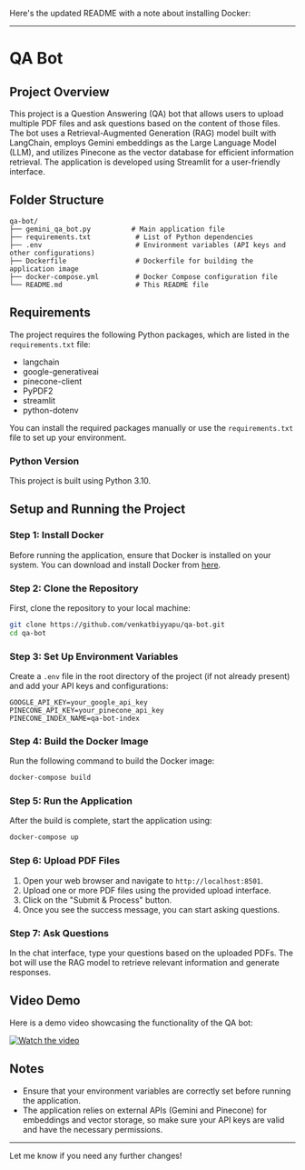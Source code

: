Here's the updated README with a note about installing Docker:

---

# QA Bot

## Project Overview

This project is a Question Answering (QA) bot that allows users to upload multiple PDF files and ask questions based on the content of those files. The bot uses a Retrieval-Augmented Generation (RAG) model built with LangChain, employs Gemini embeddings as the Large Language Model (LLM), and utilizes Pinecone as the vector database for efficient information retrieval. The application is developed using Streamlit for a user-friendly interface.

## Folder Structure

```
qa-bot/
├── gemini_qa_bot.py          # Main application file
├── requirements.txt           # List of Python dependencies
├── .env                       # Environment variables (API keys and other configurations)
├── Dockerfile                 # Dockerfile for building the application image
├── docker-compose.yml         # Docker Compose configuration file
└── README.md                  # This README file
```

## Requirements

The project requires the following Python packages, which are listed in the `requirements.txt` file:

- langchain
- google-generativeai
- pinecone-client
- PyPDF2
- streamlit
- python-dotenv

You can install the required packages manually or use the `requirements.txt` file to set up your environment.

### Python Version

This project is built using Python 3.10.

## Setup and Running the Project

### Step 1: Install Docker

Before running the application, ensure that Docker is installed on your system. You can download and install Docker from [here](https://www.docker.com/get-started).

### Step 2: Clone the Repository

First, clone the repository to your local machine:

```bash
git clone https://github.com/venkatbiyyapu/qa-bot.git
cd qa-bot
```

### Step 3: Set Up Environment Variables

Create a `.env` file in the root directory of the project (if not already present) and add your API keys and configurations:

```
GOOGLE_API_KEY=your_google_api_key
PINECONE_API_KEY=your_pinecone_api_key
PINECONE_INDEX_NAME=qa-bot-index
```

### Step 4: Build the Docker Image

Run the following command to build the Docker image:

```bash
docker-compose build
```

### Step 5: Run the Application

After the build is complete, start the application using:

```bash
docker-compose up
```

### Step 6: Upload PDF Files

1. Open your web browser and navigate to `http://localhost:8501`.
2. Upload one or more PDF files using the provided upload interface.
3. Click on the "Submit & Process" button.
4. Once you see the success message, you can start asking questions.

### Step 7: Ask Questions

In the chat interface, type your questions based on the uploaded PDFs. The bot will use the RAG model to retrieve relevant information and generate responses.

## Video Demo

Here is a demo video showcasing the functionality of the QA bot:

[![Watch the video](https://drive.google.com/uc?id=1u7OEDLNzLEOQ8cqcqMJSK8yv7A5QlEF1)](https://drive.google.com/file/d/1eaNpVca17xoyotqRwtozaYiDqRWMA9Gi/view?usp=drive_link)

## Notes

- Ensure that your environment variables are correctly set before running the application.
- The application relies on external APIs (Gemini and Pinecone) for embeddings and vector storage, so make sure your API keys are valid and have the necessary permissions.

--- 

Let me know if you need any further changes!
